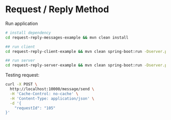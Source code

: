 # Request / Reply Method

Run application

```bash
# install dependency
cd request-reply-messages-example && mvn clean install

## run client
cd request-reply-client-example && mvn clean spring-boot:run -Dserver.port=10000

## run server
cd request-reply-server-example && mvn clean spring-boot:run -Dserver.port=10001
```

Testing request:

```bash
curl -X POST \
  http://localhost:10000/message/send \
  -H 'Cache-Control: no-cache' \
  -H 'Content-Type: application/json' \
  -d '{
	"requestId": "105"
}'
```